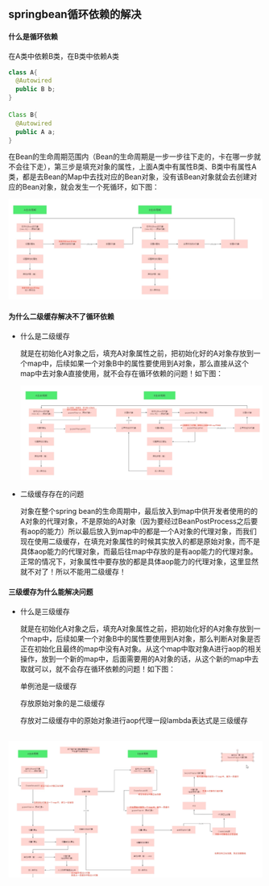 ## springbean循环依赖的解决



#### 什么是循环依赖

在A类中依赖B类，在B类中依赖A类

```java
class A{
  @Autowired
  public B b;
}

Class B{
  @Autowired
  public A a;
}
```

在Bean的生命周期范围内（Bean的生命周期是一步一步往下走的，卡在哪一步就不会往下走），第三步是填充对象的属性，上面A类中有属性B类、B类中有属性A类，都是去Bean的Map中去找对应的Bean对象，没有该Bean对象就会去创建对应的Bean对象，就会发生一个死循环，如下图：

![avatar](../../images/10.jpg)



#### 为什么二级缓存解决不了循环依赖

- 什么是二级缓存

  就是在初始化A对象之后，填充A对象属性之前，把初始化好的A对象存放到一个map中，后续如果一个对象B中的属性要使用到A对象，那么直接从这个map中去对象A直接使用，就不会存在循环依赖的问题！如下图：

  ![avatar](../../images/5.jpg)

- 二级缓存存在的问题

  对象在整个spring bean的生命周期中，最后放入到map中供开发者使用的的A对象的代理对象，不是原始的A对象（因为要经过BeanPostProcess之后要有aop的能力）所以最后放入到map中的都是一个A对象的代理对象，而我们现在使用二级缓存，在填充对象属性的时候其实放入的都是原始对象，而不是具体aop能力的代理对象，而最后往map中存放的是有aop能力的代理对象。正常的情况下，对象属性中要存放的都是具体aop能力的代理对象，这里显然就不对了！所以不能用二级缓存！



#### 三级缓存为什么能解决问题

- 什么是三级缓存

  就是在初始化A对象之后，填充A对象属性之前，把初始化好的A对象存放到一个map中，后续如果一个对象B中的属性要使用到A对象，那么判断A对象是否正在初始化且最终的map中没有A对象。从这个map中取对象A进行aop的相关操作，放到一个新的map中，后面需要用的A对象的话，从这个新的map中去取就可以，就不会存在循环依赖的问题！如下图：
  
  
  
  单例池是一级缓存
  
  存放原始对象的是二级缓存
  
  存放对二级缓存中的原始对象进行aop代理一段lambda表达式是三级缓存

​		![avatar](../../images/6.jpg)



